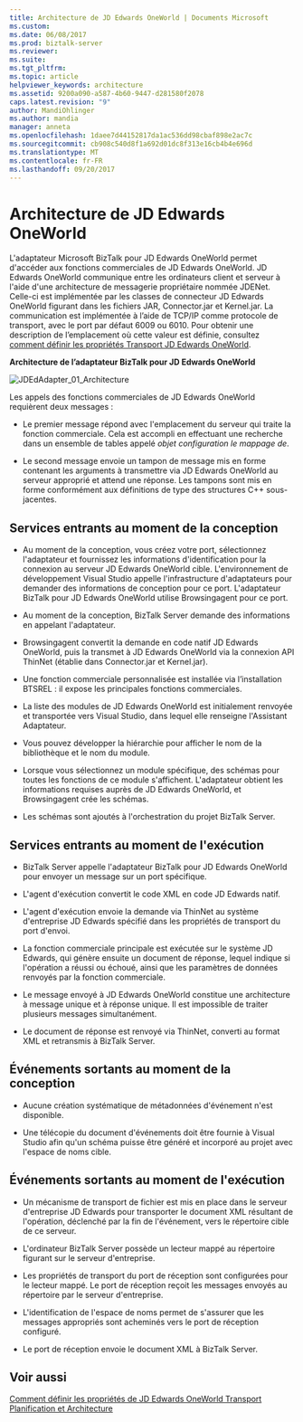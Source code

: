 ```yaml
---
title: Architecture de JD Edwards OneWorld | Documents Microsoft
ms.custom: 
ms.date: 06/08/2017
ms.prod: biztalk-server
ms.reviewer: 
ms.suite: 
ms.tgt_pltfrm: 
ms.topic: article
helpviewer_keywords: architecture
ms.assetid: 9200a090-a587-4b60-9447-d281580f2078
caps.latest.revision: "9"
author: MandiOhlinger
ms.author: mandia
manager: anneta
ms.openlocfilehash: 1daee7d44152817da1ac536dd98cbaf898e2ac7c
ms.sourcegitcommit: cb908c540d8f1a692d01dc8f313e16cb4b4e696d
ms.translationtype: MT
ms.contentlocale: fr-FR
ms.lasthandoff: 09/20/2017
---
```

# <a name="architecture-of-jd-edwards-oneworld"></a>Architecture de JD Edwards OneWorld
L'adaptateur Microsoft BizTalk pour JD Edwards OneWorld permet d'accéder aux fonctions commerciales de JD Edwards OneWorld. JD Edwards OneWorld communique entre les ordinateurs client et serveur à l'aide d'une architecture de messagerie propriétaire nommée JDENet. Celle-ci est implémentée par les classes de connecteur JD Edwards OneWorld figurant dans les fichiers JAR, Connector.jar et Kernel.jar. La communication est implémentée à l’aide de TCP/IP comme protocole de transport, avec le port par défaut 6009 ou 6010. Pour obtenir une description de l’emplacement où cette valeur est définie, consultez [comment définir les propriétés Transport JD Edwards OneWorld](../core/how-to-set-jd-edwards-oneworld-transport-properties.md).  
  
 **Architecture de l’adaptateur BizTalk pour JD Edwards OneWorld**  
  
 ![](../core/media/jdedadapter-01-architecture.gif "JDEdAdapter_01_Architecture")  
  
 Les appels des fonctions commerciales de JD Edwards OneWorld requièrent deux messages :  
  
-   Le premier message répond avec l'emplacement du serveur qui traite la fonction commerciale. Cela est accompli en effectuant une recherche dans un ensemble de tables appelé *objet configuration le mappage de*.  
  
-   Le second message envoie un tampon de message mis en forme contenant les arguments à transmettre via JD Edwards OneWorld au serveur approprié et attend une réponse. Les tampons sont mis en forme conformément aux définitions de type des structures C++ sous-jacentes.  
  
## <a name="inbound-services-at-design-time"></a>Services entrants au moment de la conception  
  
-   Au moment de la conception, vous créez votre port, sélectionnez l'adaptateur et fournissez les informations d'identification pour la connexion au serveur JD Edwards OneWorld cible. L'environnement de développement Visual Studio appelle l'infrastructure d'adaptateurs pour demander des informations de conception pour ce port. L'adaptateur BizTalk pour JD Edwards OneWorld utilise Browsingagent pour ce port.  
  
-   Au moment de la conception, BizTalk Server demande des informations en appelant l'adaptateur.  
  
-   Browsingagent convertit la demande en code natif JD Edwards OneWorld, puis la transmet à JD Edwards OneWorld via la connexion API ThinNet (établie dans Connector.jar et Kernel.jar).  
  
-   Une fonction commerciale personnalisée est installée via l’installation BTSREL : il expose les principales fonctions commerciales.  
  
-   La liste des modules de JD Edwards OneWorld est initialement renvoyée et transportée vers Visual Studio, dans lequel elle renseigne l'Assistant Adaptateur.  
  
-   Vous pouvez développer la hiérarchie pour afficher le nom de la bibliothèque et le nom du module.  
  
-   Lorsque vous sélectionnez un module spécifique, des schémas pour toutes les fonctions de ce module s'affichent. L'adaptateur obtient les informations requises auprès de JD Edwards OneWorld, et Browsingagent crée les schémas.  
  
-   Les schémas sont ajoutés à l'orchestration du projet BizTalk Server.  
  
## <a name="inbound-services-at-run-time"></a>Services entrants au moment de l'exécution  
  
-   BizTalk Server appelle l'adaptateur BizTalk pour JD Edwards OneWorld pour envoyer un message sur un port spécifique.  
  
-   L'agent d'exécution convertit le code XML en code JD Edwards natif.  
  
-   L'agent d'exécution envoie la demande via ThinNet au système d'entreprise JD Edwards spécifié dans les propriétés de transport du port d'envoi.  
  
-   La fonction commerciale principale est exécutée sur le système JD Edwards, qui génère ensuite un document de réponse, lequel indique si l'opération a réussi ou échoué, ainsi que les paramètres de données renvoyés par la fonction commerciale.  
  
-   Le message envoyé à JD Edwards OneWorld constitue une architecture à message unique et à réponse unique. Il est impossible de traiter plusieurs messages simultanément.  
  
-   Le document de réponse est renvoyé via ThinNet, converti au format XML et retransmis à BizTalk Server.  
  
## <a name="outbound-events-at-design-time"></a>Événements sortants au moment de la conception  
  
-   Aucune création systématique de métadonnées d'événement n'est disponible.  
  
-   Une télécopie du document d'événements doit être fournie à Visual Studio afin qu'un schéma puisse être généré et incorporé au projet avec l'espace de noms cible.  
  
## <a name="outbound-events-at-run-time"></a>Événements sortants au moment de l'exécution  
  
-   Un mécanisme de transport de fichier est mis en place dans le serveur d'entreprise JD Edwards pour transporter le document XML résultant de l'opération, déclenché par la fin de l'événement, vers le répertoire cible de ce serveur.  
  
-   L'ordinateur BizTalk Server possède un lecteur mappé au répertoire figurant sur le serveur d'entreprise.  
  
-   Les propriétés de transport du port de réception sont configurées pour le lecteur mappé. Le port de réception reçoit les messages envoyés au répertoire par le serveur d'entreprise.  
  
-   L'identification de l'espace de noms permet de s'assurer que les messages appropriés sont acheminés vers le port de réception configuré.  
  
-   Le port de réception envoie le document XML à BizTalk Server.  
  
## <a name="see-also"></a>Voir aussi  
 [Comment définir les propriétés de JD Edwards OneWorld Transport](../core/how-to-set-jd-edwards-oneworld-transport-properties.md)   
 [Planification et Architecture](../core/planning-and-architecture17.md)